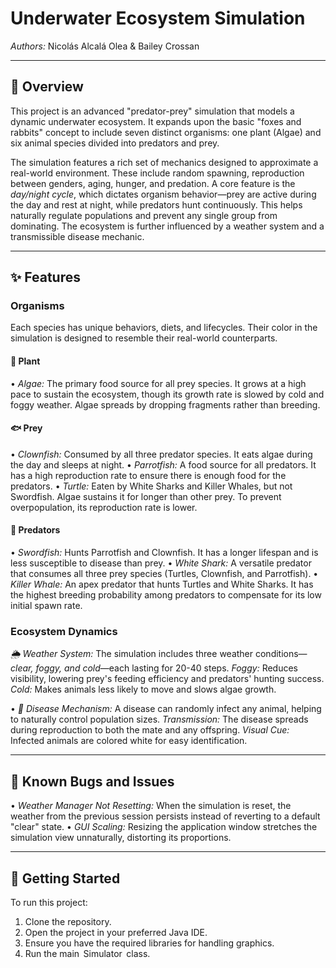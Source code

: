 # Underwater Ecosystem Simulation

*Authors:* Nicolás Alcalá Olea & Bailey Crossan

---

## 🐠 Overview

This project is an advanced "predator-prey" simulation that models a dynamic underwater ecosystem. It expands upon the basic "foxes and rabbits" concept to include seven distinct organisms: one plant (Algae) and six animal species divided into predators and prey.

The simulation features a rich set of mechanics designed to approximate a real-world environment. These include random spawning, reproduction between genders, aging, hunger, and predation. A core feature is the *day/night cycle*, which dictates organism behavior—prey are active during the day and rest at night, while predators hunt continuously. This helps naturally regulate populations and prevent any single group from dominating. The ecosystem is further influenced by a weather system and a transmissible disease mechanic.

---

## ✨ Features

### Organisms
Each species has unique behaviors, diets, and lifecycles. Their color in the simulation is designed to resemble their real-world counterparts.

#### 🌿 Plant
•⁠  ⁠*Algae:* The primary food source for all prey species. It grows at a high pace to sustain the ecosystem, though its growth rate is slowed by cold and foggy weather. Algae spreads by dropping fragments rather than breeding.

#### 🐟 Prey
•⁠  *Clownfish:* Consumed by all three predator species. It eats algae during the day and sleeps at night.
•⁠  *Parrotfish:* A food source for all predators. It has a high reproduction rate to ensure there is enough food for the predators.
•⁠  ⁠*Turtle:* Eaten by White Sharks and Killer Whales, but not Swordfish. Algae sustains it for longer than other prey. To prevent overpopulation, its reproduction rate is lower.

#### 🦈 Predators
•⁠  ⁠*Swordfish:* Hunts Parrotfish and Clownfish. It has a longer lifespan and is less susceptible to disease than prey.
•⁠  *White Shark:* A versatile predator that consumes all three prey species (Turtles, Clownfish, and Parrotfish).
•⁠  ⁠*Killer Whale:* An apex predator that hunts Turtles and White Sharks. It has the highest breeding probability among predators to compensate for its low initial spawn rate.

### Ecosystem Dynamics

*🌦️ Weather System:* The simulation includes three weather conditions—*clear, foggy, and cold*—each lasting for 20-40 steps.
*Foggy:* Reduces visibility, lowering prey's feeding efficiency and predators' hunting success.
*Cold:* Makes animals less likely to move and slows algae growth.

•⁠   ⁠*🦠 Disease Mechanism:* A disease can randomly infect any animal, helping to naturally control population sizes.
    *Transmission:* The disease spreads during reproduction to both the mate and any offspring.
    *Visual Cue:* Infected animals are colored white for easy identification.

---

## 🐞 Known Bugs and Issues

•⁠  ⁠*Weather Manager Not Resetting:* When the simulation is reset, the weather from the previous session persists instead of reverting to a default "clear" state.
•⁠  *GUI Scaling:* Resizing the application window stretches the simulation view unnaturally, distorting its proportions.

---

## 🚀 Getting Started

To run this project:

1.  Clone the repository.
2.  Open the project in your preferred Java IDE.
3.  Ensure you have the required libraries for handling graphics.
4.  Run the main ⁠ Simulator ⁠ class.
